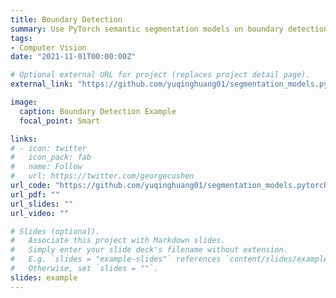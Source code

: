 ```yaml
---
title: Boundary Detection
summary: Use PyTorch semantic segmentation models on boundary detection problems.
tags:
- Computer Vision
date: "2021-11-01T00:00:00Z"

# Optional external URL for project (replaces project detail page).
external_link: "https://github.com/yuqinghuang01/segmentation_models.pytorch"

image:
  caption: Boundary Detection Example
  focal_point: Smart

links:
# - icon: twitter
#   icon_pack: fab
#   name: Follow
#   url: https://twitter.com/georgecushen
url_code: "https://github.com/yuqinghuang01/segmentation_models.pytorch"
url_pdf: ""
url_slides: ""
url_video: ""

# Slides (optional).
#   Associate this project with Markdown slides.
#   Simply enter your slide deck's filename without extension.
#   E.g. `slides = "example-slides"` references `content/slides/example-slides.md`.
#   Otherwise, set `slides = ""`.
slides: example
---
```

